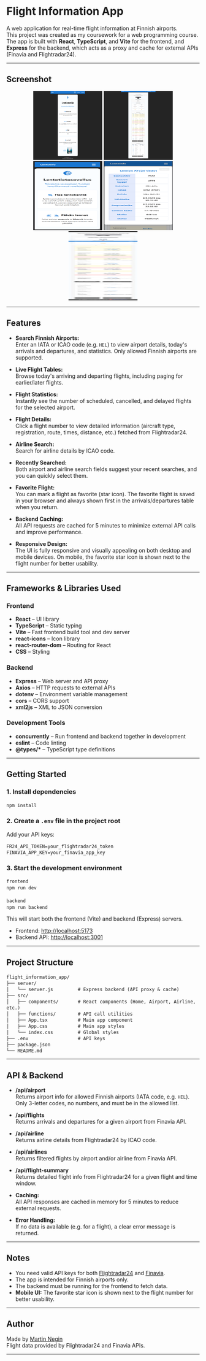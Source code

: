 # Flight Information App

A web application for real-time flight information at Finnish airports.  
This project was created as my coursework for a web programming course.  
The app is built with **React**, **TypeScript**, and **Vite** for the frontend, and **Express** for the backend, which acts as a proxy and cache for external APIs (Finavia and Flightradar24).

---

## Screenshot

<div align="center">
  <a href="img/1.png" target="_blank"><img src="img/1.png" alt="Screenshot 1" width="180" height="180"/></a>
  <a href="img/2.png" target="_blank"><img src="img/2.png" alt="Screenshot 2" width="180" height="180"/></a>
  <a href="img/3.png" target="_blank"><img src="img/3.png" alt="Screenshot 3" width="180" height="180"/></a>
  <a href="img/4.png" target="_blank"><img src="img/4.png" alt="Screenshot 4" width="180" height="180"/></a>
  <a href="img/5.png" target="_blank"><img src="img/5.png" alt="Screenshot 5" width="180" height="180"/></a>
</div>

---

## Features

- **Search Finnish Airports:**  
  Enter an IATA or ICAO code (e.g. `HEL`) to view airport details, today's arrivals and departures, and statistics. Only allowed Finnish airports are supported.

- **Live Flight Tables:**  
  Browse today's arriving and departing flights, including paging for earlier/later flights.

- **Flight Statistics:**  
  Instantly see the number of scheduled, cancelled, and delayed flights for the selected airport.

- **Flight Details:**  
  Click a flight number to view detailed information (aircraft type, registration, route, times, distance, etc.) fetched from Flightradar24.

- **Airline Search:**  
  Search for airline details by ICAO code.

- **Recently Searched:**  
  Both airport and airline search fields suggest your recent searches, and you can quickly select them.

- **Favorite Flight:**  
  You can mark a flight as favorite (star icon). The favorite flight is saved in your browser and always shown first in the arrivals/departures table when you return.

- **Backend Caching:**  
  All API requests are cached for 5 minutes to minimize external API calls and improve performance.

- **Responsive Design:**  
  The UI is fully responsive and visually appealing on both desktop and mobile devices. On mobile, the favorite star icon is shown next to the flight number for better usability.

---

## Frameworks & Libraries Used

### Frontend

- **React** – UI library
- **TypeScript** – Static typing
- **Vite** – Fast frontend build tool and dev server
- **react-icons** – Icon library
- **react-router-dom** – Routing for React
- **CSS** – Styling

### Backend

- **Express** – Web server and API proxy
- **Axios** – HTTP requests to external APIs
- **dotenv** – Environment variable management
- **cors** – CORS support
- **xml2js** – XML to JSON conversion

### Development Tools

- **concurrently** – Run frontend and backend together in development
- **eslint** – Code linting
- **@types/\*** – TypeScript type definitions

---

## Getting Started

### 1. Install dependencies

```bash
npm install
```

### 2. Create a `.env` file in the project root

Add your API keys:

```
FR24_API_TOKEN=your_flightradar24_token
FINAVIA_APP_KEY=your_finavia_app_key
```

### 3. Start the development environment

```bash
frontend 
npm run dev

backend 
npm run backend
```

This will start both the frontend (Vite) and backend (Express) servers.

- Frontend: [http://localhost:5173](http://localhost:5173)
- Backend API: [http://localhost:3001](http://localhost:3001)

---

## Project Structure

```
flight_information_app/
├── server/
│   └── server.js         # Express backend (API proxy & cache)
├── src/
│   ├── components/       # React components (Home, Airport, Airline, etc.)
│   ├── functions/        # API call utilities
│   ├── App.tsx           # Main app component
│   ├── App.css           # Main app styles
│   └── index.css         # Global styles
├── .env                  # API keys 
├── package.json
└── README.md
```

---

## API & Backend

- **/api/airport**  
  Returns airport info for allowed Finnish airports (IATA code, e.g. `HEL`).  
  Only 3-letter codes, no numbers, and must be in the allowed list.

- **/api/flights**  
  Returns arrivals and departures for a given airport from Finavia API.

- **/api/airline**  
  Returns airline details from Flightradar24 by ICAO code.

- **/api/airlines**  
  Returns filtered flights by airport and/or airline from Finavia API.

- **/api/flight-summary**  
  Returns detailed flight info from Flightradar24 for a given flight and time window.

- **Caching:**  
  All API responses are cached in memory for 5 minutes to reduce external requests.

- **Error Handling:**  
  If no data is available (e.g. for a flight), a clear error message is returned.

---

## Notes

- You need valid API keys for both [Flightradar24](https://fr24api.flightradar24.com/) and [Finavia](https://apiportal.finavia.fi/).
- The app is intended for Finnish airports only.
- The backend must be running for the frontend to fetch data.
- **Mobile UI:** The favorite star icon is shown next to the flight number for better usability.

---

## Author

Made by [Martin Negin](https://github.com/vem882/flight_information_app)  
Flight data provided by Flightradar24 and Finavia APIs.

---
